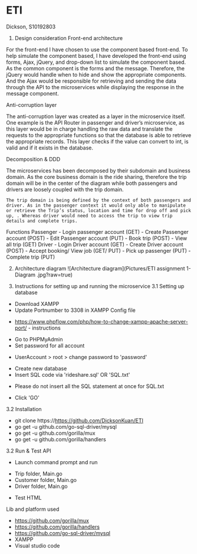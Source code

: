# ETI
Dickson, S10192803

1. Design consideration
Front-end architecture

For the front-end I have chosen to use the component based front-end. To help simulate the component based, I have developed the front-end using forms, Ajax, jQuery, and drop-down list to simulate the component based. As the common component is the forms and the message. Therefore, the jQuery would handle when to hide and show the appropriate components. And the Ajax would be responsible for retrieving and sending the data through the API to the microservices while displaying the response in the message component.
	
Anti-corruption layer

The anti-corruption layer was created as a layer in the microservice itself. One example is the API Router in passenger and driver’s microservice, as this layer would be in charge handling the raw data and translate the requests to the appropriate functions so that the database is able to retrieve the appropriate records. This layer checks if the value can convert to int, is valid and if it exists in the database.
	
Decomposition & DDD

The microservices has been decomposed by their subdomain and business domain. As the core business domain is the ride sharing, therefore the trip domain will be in the center of the diagram while both passengers and drivers are loosely coupled with the trip domain. 
	
	The trip domain is being defined by the context of both passengers and driver. As in the passenger context it would only able to manipulate or retrieve the Trip’s status, location and time for drop off and pick up, . Whereas driver would need to access the trip to view trip details and complete trips. 

Functions
	Passenger 
	- Login passenger account (GET)
	- Create Passenger account (POST)
	- Edit Passenger account (PUT)
	- Book trip (POST)
	- View all trip (GET)
	Driver
	- Login Driver account (GET)
	- Create Driver account (POST)
	- Accept booking/ View job (GET/ PUT)
	- Pick up passenger (PUT)
	- Complete trip (PUT)


2. Architecture diagram
![Architecture diagram](Pictures/ETI assignment 1-Diagram .jpg?raw=true)



3. Instructions for setting up and running the microservice
3.1 Setting up database
- Download XAMPP
- Update Portnumber to 3308 in XAMPP Config file
* https://www.phpflow.com/php/how-to-change-xampp-apache-server-port/ - instructions
- Go to PHPMyAdmin
- Set password for all account
* UserAccount > root > change password to 'password'
- Create new database
- Insert SQL code via 'rideshare.sql' OR 'SQL.txt'
* Please do not insert all the SQL statement at once for SQL.txt
- Click 'GO'

3.2 Installation
- git clone https://https://github.com/DicksonKuan/ETI
- go get -u github.com/go-sql-driver/mysql
- go get -u github.com/gorilla/mux
- go get -u github.com/gorilla/handlers

3.2 Run & Test API
- Launch command prompt and run
* Trip folder, Main.go
* Customer folder, Main.go
* Driver folder, Main.go
- Test HTML

Lib and platform used
- https://github.com/gorilla/mux
- https://github.com/gorilla/handlers
- https://github.com/go-sql-driver/mysql
- XAMPP
- Visual studio code
